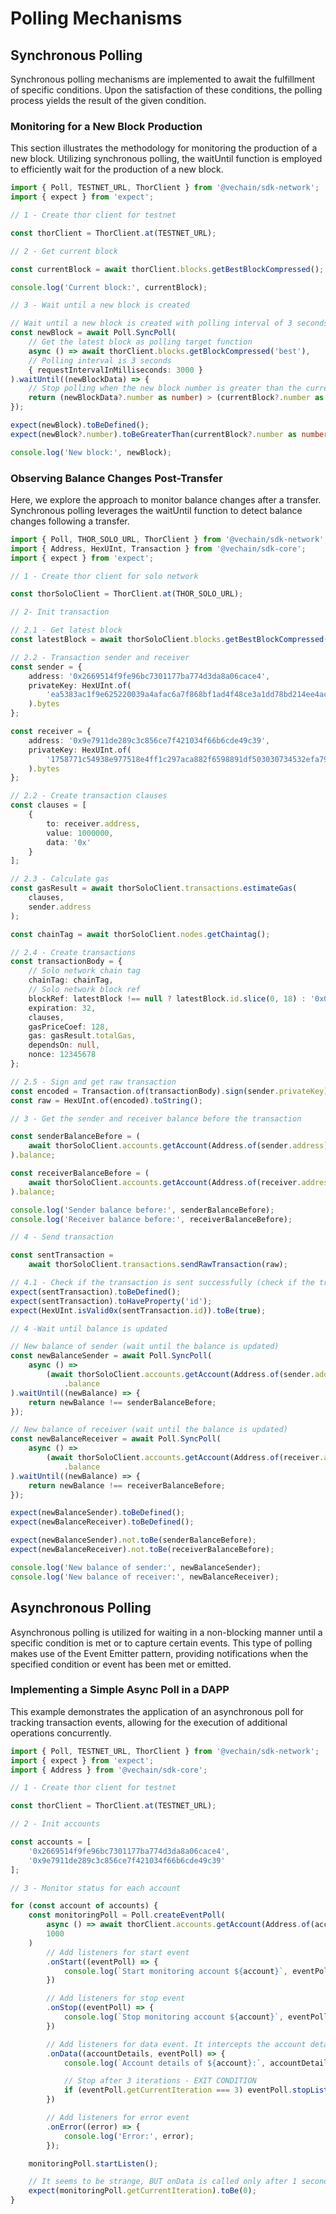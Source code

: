 # Polling Mechanisms

## Synchronous Polling

Synchronous polling mechanisms are implemented to await the fulfillment of specific conditions. Upon the satisfaction of these conditions, the polling process yields the result of the given condition.

### Monitoring for a New Block Production
This section illustrates the methodology for monitoring the production of a new block. Utilizing synchronous polling, the waitUntil function is employed to efficiently wait for the production of a new block.

```typescript { name=sync-poll-wait-new-block, category=example }
import { Poll, TESTNET_URL, ThorClient } from '@vechain/sdk-network';
import { expect } from 'expect';

// 1 - Create thor client for testnet

const thorClient = ThorClient.at(TESTNET_URL);

// 2 - Get current block

const currentBlock = await thorClient.blocks.getBestBlockCompressed();

console.log('Current block:', currentBlock);

// 3 - Wait until a new block is created

// Wait until a new block is created with polling interval of 3 seconds
const newBlock = await Poll.SyncPoll(
    // Get the latest block as polling target function
    async () => await thorClient.blocks.getBlockCompressed('best'),
    // Polling interval is 3 seconds
    { requestIntervalInMilliseconds: 3000 }
).waitUntil((newBlockData) => {
    // Stop polling when the new block number is greater than the current block number
    return (newBlockData?.number as number) > (currentBlock?.number as number);
});

expect(newBlock).toBeDefined();
expect(newBlock?.number).toBeGreaterThan(currentBlock?.number as number);

console.log('New block:', newBlock);

```

### Observing Balance Changes Post-Transfer
Here, we explore the approach to monitor balance changes after a transfer. Synchronous polling leverages the waitUntil function to detect balance changes following a transfer.

```typescript { name=sync-poll-wait-balance-update, category=example }
import { Poll, THOR_SOLO_URL, ThorClient } from '@vechain/sdk-network';
import { Address, HexUInt, Transaction } from '@vechain/sdk-core';
import { expect } from 'expect';

// 1 - Create thor client for solo network

const thorSoloClient = ThorClient.at(THOR_SOLO_URL);

// 2- Init transaction

// 2.1 - Get latest block
const latestBlock = await thorSoloClient.blocks.getBestBlockCompressed();

// 2.2 - Transaction sender and receiver
const sender = {
    address: '0x2669514f9fe96bc7301177ba774d3da8a06cace4',
    privateKey: HexUInt.of(
        'ea5383ac1f9e625220039a4afac6a7f868bf1ad4f48ce3a1dd78bd214ee4ace5'
    ).bytes
};

const receiver = {
    address: '0x9e7911de289c3c856ce7f421034f66b6cde49c39',
    privateKey: HexUInt.of(
        '1758771c54938e977518e4ff1c297aca882f6598891df503030734532efa790e'
    ).bytes
};

// 2.2 - Create transaction clauses
const clauses = [
    {
        to: receiver.address,
        value: 1000000,
        data: '0x'
    }
];

// 2.3 - Calculate gas
const gasResult = await thorSoloClient.transactions.estimateGas(
    clauses,
    sender.address
);

const chainTag = await thorSoloClient.nodes.getChaintag();

// 2.4 - Create transactions
const transactionBody = {
    // Solo network chain tag
    chainTag: chainTag,
    // Solo network block ref
    blockRef: latestBlock !== null ? latestBlock.id.slice(0, 18) : '0x0',
    expiration: 32,
    clauses,
    gasPriceCoef: 128,
    gas: gasResult.totalGas,
    dependsOn: null,
    nonce: 12345678
};

// 2.5 - Sign and get raw transaction
const encoded = Transaction.of(transactionBody).sign(sender.privateKey).encoded;
const raw = HexUInt.of(encoded).toString();

// 3 - Get the sender and receiver balance before the transaction

const senderBalanceBefore = (
    await thorSoloClient.accounts.getAccount(Address.of(sender.address))
).balance;

const receiverBalanceBefore = (
    await thorSoloClient.accounts.getAccount(Address.of(receiver.address))
).balance;

console.log('Sender balance before:', senderBalanceBefore);
console.log('Receiver balance before:', receiverBalanceBefore);

// 4 - Send transaction

const sentTransaction =
    await thorSoloClient.transactions.sendRawTransaction(raw);

// 4.1 - Check if the transaction is sent successfully (check if the transaction id is a valid hex string)
expect(sentTransaction).toBeDefined();
expect(sentTransaction).toHaveProperty('id');
expect(HexUInt.isValid0x(sentTransaction.id)).toBe(true);

// 4 -Wait until balance is updated

// New balance of sender (wait until the balance is updated)
const newBalanceSender = await Poll.SyncPoll(
    async () =>
        (await thorSoloClient.accounts.getAccount(Address.of(sender.address)))
            .balance
).waitUntil((newBalance) => {
    return newBalance !== senderBalanceBefore;
});

// New balance of receiver (wait until the balance is updated)
const newBalanceReceiver = await Poll.SyncPoll(
    async () =>
        (await thorSoloClient.accounts.getAccount(Address.of(receiver.address)))
            .balance
).waitUntil((newBalance) => {
    return newBalance !== receiverBalanceBefore;
});

expect(newBalanceSender).toBeDefined();
expect(newBalanceReceiver).toBeDefined();

expect(newBalanceSender).not.toBe(senderBalanceBefore);
expect(newBalanceReceiver).not.toBe(receiverBalanceBefore);

console.log('New balance of sender:', newBalanceSender);
console.log('New balance of receiver:', newBalanceReceiver);

```

## Asynchronous Polling

Asynchronous polling is utilized for waiting in a non-blocking manner until a specific condition is met or to capture certain events. This type of polling makes use of the Event Emitter pattern, providing notifications when the specified condition or event has been met or emitted.

### Implementing a Simple Async Poll in a DAPP
This example demonstrates the application of an asynchronous poll for tracking transaction events, allowing for the execution of additional operations concurrently.

```typescript { name=event-poll-dapp, category=example }
import { Poll, TESTNET_URL, ThorClient } from '@vechain/sdk-network';
import { expect } from 'expect';
import { Address } from '@vechain/sdk-core';

// 1 - Create thor client for testnet

const thorClient = ThorClient.at(TESTNET_URL);

// 2 - Init accounts

const accounts = [
    '0x2669514f9fe96bc7301177ba774d3da8a06cace4',
    '0x9e7911de289c3c856ce7f421034f66b6cde49c39'
];

// 3 - Monitor status for each account

for (const account of accounts) {
    const monitoringPoll = Poll.createEventPoll(
        async () => await thorClient.accounts.getAccount(Address.of(account)),
        1000
    )
        // Add listeners for start event
        .onStart((eventPoll) => {
            console.log(`Start monitoring account ${account}`, eventPoll);
        })

        // Add listeners for stop event
        .onStop((eventPoll) => {
            console.log(`Stop monitoring account ${account}`, eventPoll);
        })

        // Add listeners for data event. It intercepts the account details every 1 second
        .onData((accountDetails, eventPoll) => {
            console.log(`Account details of ${account}:`, accountDetails);

            // Stop after 3 iterations - EXIT CONDITION
            if (eventPoll.getCurrentIteration === 3) eventPoll.stopListen();
        })

        // Add listeners for error event
        .onError((error) => {
            console.log('Error:', error);
        });

    monitoringPoll.startListen();

    // It seems to be strange, BUT onData is called only after 1 second of the eventPoll.startListen() call.
    expect(monitoringPoll.getCurrentIteration).toBe(0);
}

```




